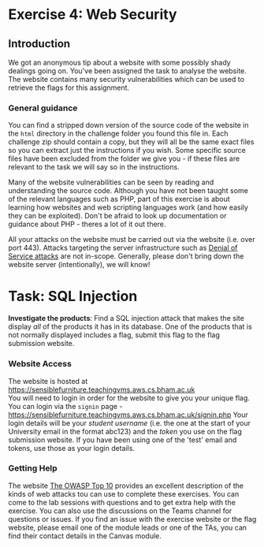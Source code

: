 # Exercise 4: Web Security
## Introduction
We got an anonymous tip about a website with some possibly shady dealings going on. You've been assigned the task to analyse the website. The website contains many security vulnerabilities which can be used to retrieve the flags for this assignment.

### General guidance
You can find a stripped down version of the source code of the website in the `html` directory in the challenge folder you found this file in. Each challenge zip should contain a copy, but they will all be the same exact files so you can extract just the instructions if you wish.
Some specific source files have been excluded from the folder we give you - if these files are relevant to the task we will say so in the instructions.

Many of the website vulnerabilities can be seen by reading and understanding the source code. Although you have not been taught some of the relevant languages such as PHP, part of this exercise is about learning how websites and web scripting languages work (and how easily they can be exploited).
Don't be afraid to look up documentation or guidance about PHP - theres a lot of it out there.

All your attacks on the website must be carried out via the website (i.e. over port 443). Attacks targeting the server infrastructure such as [Denial of Service attacks](https://en.wikipedia.org/wiki/Denial-of-service_attack) are not in-scope.
Generally, please don't bring down the website server (intentionally), we will know!

# Task: SQL Injection
**Investigate the products**: Find a SQL injection attack that makes the site display *all* of the products it has in its database. One of the products that is not normally displayed includes a flag, submit this flag to the flag submission website.

### Website Access
The website is hosted at <https://sensiblefurniture.teachingvms.aws.cs.bham.ac.uk>  
You will need to login in order for the website to give you your unique flag. You can login via the `signin` page - <https://sensiblefurniture.teachingvms.aws.cs.bham.ac.uk/signin.php>
Your login details will be your *student username* (i.e. the one at the start of your University email in the format abc123) and the *token* you use on the flag submission website.
If you have been using one of the 'test' email and tokens, use those as your login details.

### Getting Help
The website [The OWASP Top 10](https://owasp.org/www-project-top-ten/) provides an excellent description of the kinds of web attacks tou can use to complete these exercises.
You can come to the lab sessions with questions and to get extra help with the exercise. You can also use the discussions on the Teams channel for questions or issues.
If you find an issue with the exercise website or the flag website, please email one of the module leads or one of the TAs, you can find their contact details in the Canvas module.


